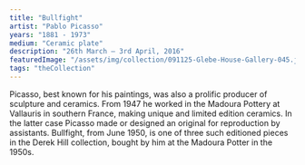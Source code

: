 ```yaml
---
title: "Bullfight"
artist: "Pablo Picasso"
years: "1881 - 1973"
medium: "Ceramic plate"
description: "26th March – 3rd April, 2016"
featuredImage: "/assets/img/collection/091125-Glebe-House-Gallery-045.jpg"
tags: "theCollection"
---
```

Picasso, best known for his paintings, was also a prolific producer of sculpture and ceramics. From 1947 he worked in the Madoura Pottery at Vallauris in southern France, making unique and limited edition ceramics. In the latter case Picasso made or designed an original for reproduction by assistants. Bullfight, from June 1950, is one of three such editioned pieces in the Derek Hill collection, bought by him at the Madoura Potter in the 1950s.
